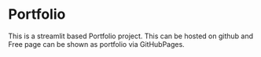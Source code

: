 # **Portfolio**

This is a streamlit based Portfolio project. This can be hosted on github and Free page can be shown as portfolio via GitHubPages.
